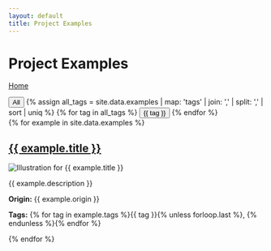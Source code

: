 ```yaml
---
layout: default
title: Project Examples
---
```


# Project Examples

[Home](/)

<div class="filter">
  <button data-tag="all">All</button>
  {% assign all_tags = site.data.examples | map: 'tags' | join: ',' | split: ',' | sort | uniq %}
  {% for tag in all_tags %}
  <button data-tag="{{ tag }}">{{ tag }}</button>
  {% endfor %}
</div>

<div id="example-container">
  {% for example in site.data.examples %}
  <div class="example-card" data-tags="{{ example.tags | join: ' ' }}">
    <h2><a href="{{ example.path }}">{{ example.title }}</a></h2>
    <img src="{{ example.thumbnail }}" alt="Illustration for {{ example.title }}">
    <p>{{ example.description }}</p>
    <p><strong>Origin:</strong> {{ example.origin }}</p>
    <p><strong>Tags:</strong> {% for tag in example.tags %}<span class="tag">{{ tag }}</span>{% unless forloop.last %}, {% endunless %}{% endfor %}</p>
  </div>
  {% endfor %}
</div>

<script>
function filterExamples(tag) {
  const cards = document.querySelectorAll('.example-card');
  cards.forEach(card => {
    const tags = card.dataset.tags.split(' ');
    if (tag === 'all' || tags.includes(tag)) {
      card.style.display = 'inline-block';
    } else {
      card.style.display = 'none';
    }
  });
}

document.addEventListener('DOMContentLoaded', () => {
  document.querySelectorAll('.filter button').forEach(btn => {
    btn.addEventListener('click', () => filterExamples(btn.dataset.tag));
  });
});
</script>

